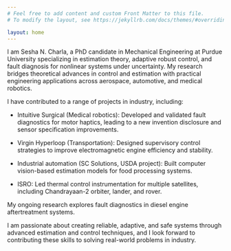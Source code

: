 ```yaml
---
# Feel free to add content and custom Front Matter to this file.
# To modify the layout, see https://jekyllrb.com/docs/themes/#overriding-theme-defaults

layout: home
---
```

I am Sesha N. Charla, a PhD candidate in Mechanical Engineering at Purdue University specializing in estimation theory, adaptive robust control, and fault diagnosis for nonlinear systems under uncertainty. My research bridges theoretical advances in control and estimation with practical engineering applications across aerospace, automotive, and medical robotics.

I have contributed to a range of projects in industry, including:


- Intuitive Surgical (Medical robotics): Developed and validated fault diagnostics for motor haptics, leading to a new invention disclosure and sensor specification improvements.

- Virgin Hyperloop (Transportation): Designed supervisory control strategies to improve electromagnetic engine efficiency and stability.

- Industrial automation (SC Solutions, USDA project): Built computer vision-based estimation models for food processing systems.

- ISRO: Led thermal control instrumentation for multiple satellites, including Chandrayaan-2 orbiter, lander, and rover.


My ongoing research explores fault diagnostics in diesel engine aftertreatment systems.

I am passionate about creating reliable, adaptive, and safe systems through advanced estimation and control techniques, and I look forward to contributing these skills to solving real-world problems in industry.
